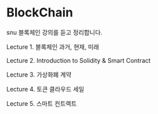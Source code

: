 # BlockChain
snu 블록체인 강의를 듣고 정리합니다.

Lecture 1. 블록체인 과거, 현재, 미래

Lecture 2. Introduction to Solidity & Smart Contract

Lecture 3. 가상화폐 계약

Lecture 4. 토큰 클라우드 세일

Lecture 5. 스마트 컨트랙트 
